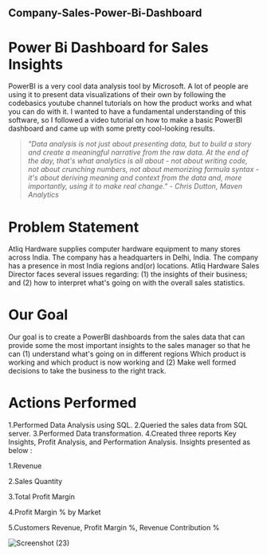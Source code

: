 ## Company-Sales-Power-Bi-Dashboard
# Power Bi Dashboard for Sales Insights
PowerBI is a very cool data analysis tool by Microsoft. A lot of people are using it to present data visualizations of their own by following the codebasics youtube channel tutorials on how the product works and what you can do with it. I wanted to have a fundamental understanding of this software, so I followed a video tutorial on how to make a basic PowerBI dashboard and came up with some pretty cool-looking results.
> _"Data analysis is not just about presenting data, but to build a story and create a meaningful narrative from the raw data. At the end of the day, that's what analytics is all about - not about writing code, not about crunching numbers, not about memorizing formula syntax - it's about deriving meaning and context from the data and, more importantly, using it to make real change."_
> _- Chris Dutton, Maven Analytics_

# Problem Statement
Atliq Hardware supplies computer hardware equipment to many stores across India. The company has a headquarters in Delhi, India. The company has a presence in most India regions and(or) locations. Atliq Hardware Sales Director faces several issues regarding: (1) the insights of their business; and (2) how to interpret what's going on with the overall sales statistics.

# Our Goal
Our goal is to create a PowerBI dashboards from the sales data that can provide some the most important insights to the sales manager so that he can (1) understand what's going on in different regions Which product is working and which product is now working and (2) Make well formed decisions to take the business to the right track.

# Actions Performed
1.Performed Data Analysis using SQL.
2.Queried the sales data from SQL server.
3.Performed Data transformation.
4.Created three reports Key Insights, Profit Analysis, and Performation Analysis.
Insights presented as below :

1.Revenue

2.Sales Quantity

3.Total Profit Margin

4.Profit Margin % by Market

5.Customers Revenue, Profit Margin %, Revenue Contribution %


![Screenshot (23)](https://user-images.githubusercontent.com/77240898/177994399-234bfab1-aae8-4d90-8286-9ff39eb9f8d8.png)
